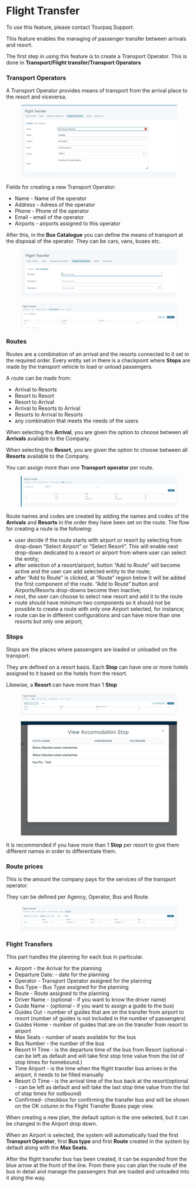 # Flight Transfer

To use this feature, please contact Tourpaq Support.

This feature enables the managing of passenger transfer between arrivals and resort.

The first step in using this feature is to create a Transport Operator. This is done in **Transport/Flight transfer/Transport Operators**

### Transport Operators <a href="#transport-operators" id="transport-operators"></a>

A Transport Operator provides means of transport from the arrival place to the resort and viceversa.

<figure><img src="../.gitbook/assets/image (4) (1) (1) (1) (1) (1) (1) (1).png" alt=""><figcaption></figcaption></figure>

Fields for creating a new Transport Operator:

* Name - Name of the operator
* Address - Adress of the operator
* Phone - Phone of the operator
* Email - email of the operator
* Airports - airports assigned to this operator

After this, in the **Bus Catalogue** you can define the means of transport at the disposal of the operator. They can be cars, vans, buses etc.

<figure><img src="../.gitbook/assets/image (5) (1) (1) (1) (1) (1) (1) (1).png" alt=""><figcaption></figcaption></figure>

<figure><img src="../.gitbook/assets/image (6) (1) (1) (1) (1) (1) (1).png" alt=""><figcaption></figcaption></figure>

### Routes <a href="#routes" id="routes"></a>

Routes are a combination of an arrival and the resorts connected to it set in the required order. Every entity set in there is a checkpoint where **Stops** are made by the transport vehicle to load or unload passengers.

A route can be made from:

* Arrival to Resorts
* Resort to Resort
* Resort to Arrival
* Arrival to Resorts to Arrival
* Resorts to Arrival to Resorts
* any combination that meets the needs of the users

When selecting the **Arrival**, you are given the option to choose between all **Arrivals** available to the Company.

When selecting the **Resort**, you are given the option to choose between all **Resorts** available to the Company.

You can assign more than one **Transport operator** per route.

<figure><img src="../.gitbook/assets/image (7) (1) (1) (1) (1) (1) (1).png" alt=""><figcaption></figcaption></figure>

Route names and codes are created by adding the names and codes of the **Arrivals** and **Resorts** in the order they have been set on the route. The flow for creating a route is the following:

* user decide if the route starts with airport or resort by selecting from drop-down “Select Airport” or “Select Resort”. This will enable next drop-down dedicated to a resort or airport from where user can select the entity;
* after selection of a resort/airport, button “Add to Route” will become active and the user can add selected entity to the route;
* after “Add to Route” is clicked, at “Route” region below it will be added the first component of the route. “Add to Route” button and Airports/Resorts drop-downs become then inactive;
* next, the user can choose to select new resort and add it to the route
* route should have minimum two components so it should not be possible to create a route with only one Airport selected, for instance;
* route can be in different configurations and can have more than one resorts but only one airport;

### Stops <a href="#stops" id="stops"></a>

Stops are the places where passengers are loaded or unloaded on the transport.

They are defined on a resort basis. Each **Stop** can have one or more hotels assigned to it based on the hotels from the resort.

Likewise, a **Resort** can have more than 1 **Stop**

<figure><img src="../.gitbook/assets/image (8) (1) (1) (1) (1) (1) (1).png" alt=""><figcaption></figcaption></figure>

<figure><img src="../.gitbook/assets/image (9) (1) (1) (1) (1) (1).png" alt=""><figcaption></figcaption></figure>

It is recommended if you have more than 1 **Stop** per resort to give them different names in order to differentiate them.

### Route prices <a href="#route-prices" id="route-prices"></a>

This is the amount the company pays for the services of the transport operator.

They can be defined per Agency, Operator, Bus and Route.

<figure><img src="../.gitbook/assets/image (10) (1) (1) (1) (1) (1).png" alt=""><figcaption></figcaption></figure>

### Flight Transfers <a href="#flight-transfers" id="flight-transfers"></a>

This part handles the planning for each bus in particular.

* Airport - the Arrival for the planning
* Departure Date: - date for the planning
* Operator - Transport Operator assigned for the planning
* Bus Type - Bus Type assigned for the planning
* Route - Route assigned to the planning
* Driver Name - (optional - if you want to know the driver name)
* Guide Name - (optional - if you want to assign a guide to the bus)
* Guides Out - number of guides that are on the transfer from airport to resort (number of guides is not included in the number of passengers)
* Guides Home - number of guides that are on the transfer from resort to airport
* Max Seats - number of seats available for the bus
* Bus Number - the number of the bus
* Resort H Time - is the departure time of the bus from Resort (optional - can be left as default and will take first stop time value from the list of stop times for homebound.)
* Time Airport - is the time when the flight transfer bus arrives in the airport, it needs to be filled manually
* Resort O Time - is the arrival time of the bus back at the resort(optional - can be left as default and will take the last stop time value from the list of stop times for outbound)
* Confirmed- checkbox for confirming the transfer bus and will be shown on the OK column in the Flight Transfer Buses page view.

When creating a new plan, the default option is the one selected, but it can be changed in the Airport drop down.

When an Airport is selected, the system will automatically load the first **Transport Operator**, first **Bus type** and first **Route** created in the system by default along with the **Max Seats**.

After the flight transfer bus has been created, it can be expanded from the blue arrow at the front of the line. From there you can plan the route of the bus in detail and manage the passengers that are loaded and unloaded into it along the way.

